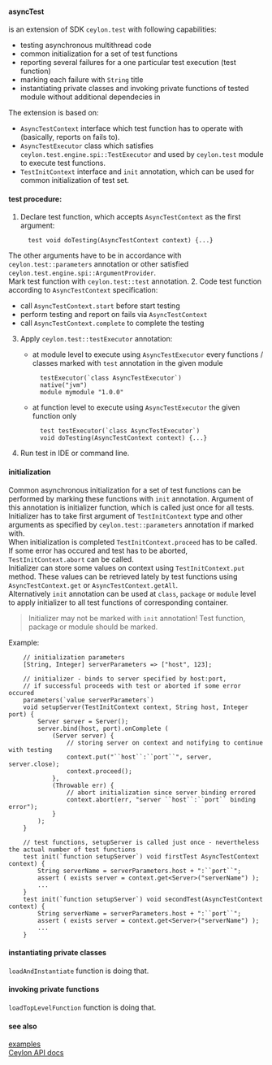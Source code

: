 #### asyncTest
 is an extension of SDK `ceylon.test` with following capabilities:
 * testing asynchronous multithread code
 * common initialization for a set of test functions
 * reporting several failures for a one particular test execution (test function)
 * marking each failure with `String` title
 * instantiating private classes and invoking private functions of tested module without additional dependecies in
 
 The extension is based on:
 * `AsyncTestContext` interface which test function has to operate with (basically, reports on fails to).
 * `AsyncTestExecutor` class which satisfies `ceylon.test.engine.spi::TestExecutor` and used by `ceylon.test` module
   to execute test functions.
 * `TestInitContext` interface and `init` annotation, which can be used for common initialization of test set.
 
 
#### test procedure:
1. Declare test function, which accepts `AsyncTestContext` as the first argument:

         test void doTesting(AsyncTestContext context) {...}
       
  The other arguments have to be in accordance with `ceylon.test::parameters` annotation
  or other satisfied `ceylon.test.engine.spi::ArgumentProvider`.  
  Mark test function with `ceylon.test::test` annotation.
2. Code test function according to `AsyncTestContext` specification:
  * call `AsyncTestContext.start` before start testing
  * perform testing and report on fails via `AsyncTestContext`
  * call `AsyncTestContext.complete` to complete the testing
3. Apply `ceylon.test::testExecutor` annotation:
	* at module level to execute using `AsyncTestExecutor` every functions / classes
	  marked with `test` annotation in the given module
	
            testExecutor(`class AsyncTestExecutor`)   
            native("jvm")   
            module mymodule "1.0.0"
	* at function level to execute using `AsyncTestExecutor` the given function only
	
            test testExecutor(`class AsyncTestExecutor`)  
            void doTesting(AsyncTestContext context) {...}  
    
4. Run test in IDE or command line.

#### initialization
Common asynchronous initialization for a set of test functions can be performed
by marking these functions with `init` annotation. Argument of this annotation is initializer function,
which is called just once for all tests.    
Initializer has to take first argument of `TestInitContext` type
and other arguments as specified by `ceylon.test::parameters` annotation if marked with.    
When initialization is completed `TestInitContext.proceed` has to be called.  
If some error has occured and test has to be aborted, `TestInitContext.abort` can be called.  
Initializer can store some values on context using `TestInitContext.put` method. These values can be retrieved lately
by test functions using `AsyncTestContext.get` or `AsyncTestContext.getAll`.  
Alternatively `init` annotation can be used at `class`, `package` or `module` level to apply initializer to all
test functions of corresponding container.  
> Initializer may not be marked with `init` annotation! Test function, package or module should be marked.
 
Example:

 		// initialization parameters
 		[String, Integer] serverParameters => ["host", 123]; 
 		
 		// initializer - binds to server specified by host:port,
 		// if successful proceeds with test or aborted if some error occured
 		parameters(`value serverParameters`)
 		void setupServer(TestInitContext context, String host, Integer port) {
 			Server server = Server();
 			server.bind(host, port).onComplete (
 				(Server server) {
 					// storing server on context and notifying to continue with testing
 					context.put("``host``:``port``", server, server.close); 
 					context.proceed();
 				},
 				(Throwable err) {
 					// abort initialization since server binding errored
 					context.abort(err, "server ``host``:``port`` binding error");
 				}
 			);
 		}
 		
 		// test functions, setupServer is called just once - nevertheless the actual number of test functions 
 		test init(`function setupServer`) void firstTest AsyncTestContext context) {
 			String serverName = serverParameters.host + ":``port``";
 			assert ( exists server = context.get<Server>("serverName") );
 			...
 		}
 		test init(`function setupServer`) void secondTest(AsyncTestContext context) {
 			String serverName = serverParameters.host + ":``port``";
 			assert ( exists server = context.get<Server>("serverName") );
 			...
 		}


#### instantiating private classes
`loadAndInstantiate` function is doing that.
 
#### invoking private functions
`loadTopLevelFunction` function is doing that.

#### see also
[examples](examples/herd/examples/asynctest)  
[Ceylon API docs](https://modules.ceylon-lang.org/repo/1/herd/asynctest/0.1.0/module-doc/api/index.html)  
